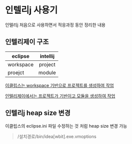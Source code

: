 
# 인텔리j 사용기

인텔리j 처음으로 사용하면서 적응과정 동안 정리한 내용

## 인텔리제이 구조
eclipse | intellij
|---|:---:|
workspace | project
proejct   | module


<u>이클립스는 workspace 기반으로 프로젝트를 생성하여 작업</u>

<u>인텔리제이에서는 프로젝트가 기반이고 모듈을 생성하여 작업</u>

## 인텔리j heap size 변경
이클립스의 eclipse.ini 파일 수정하는 것 처럼 heap size 변경 가능
> /설치경로/bin/idea[wbit].exe.vmoptions